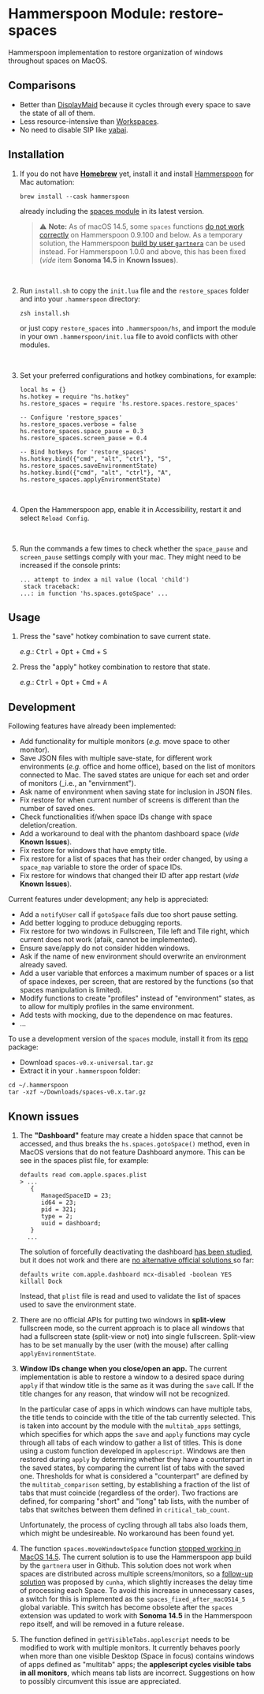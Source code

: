# Hammerspoon Module: restore-spaces

Hammerspoon implementation to restore organization of windows throughout
spaces on MacOS.

## Comparisons

- Better than [DisplayMaid](https://funk-isoft.com/display-maid.html) because
  it cycles through every space to save the state of all of them.
- Less resource-intensive than [Workspaces](https://www.apptorium.com/workspaces).
- No need to disable SIP like [yabai](https://github.com/koekeishiya/yabai).

## Installation

1. If you do not have [**Homebrew**](https://brew.sh) yet, install it and
   install [Hammerspoon](https://www.hammerspoon.org) for Mac automation:

   ```
   brew install --cask hammerspoon
   ```

   already including the [spaces module](https://github.com/asmagill/hs._asm.spaces)
   in its latest version.

   > ⚠️ **Note:** As of macOS 14.5, some `spaces` functions
   > [do not work correctly](https://github.com/Hammerspoon/hammerspoon/pull/3638)
   > on Hammerspoon 0.9.100 and below. As a temporary solution, the Hammerspoon
   > [build by user `gartnera`](https://github.com/gartnera/hammerspoon/releases/tag/0.10.0)
   > can be used instead. For Hammerspoon 1.0.0 and above, this has been fixed
   > (_vide_ item **Sonoma 14.5** in **Known Issues**).

<br>

2. Run `install.sh` to copy the `init.lua` file and the `restore_spaces` folder
   and into your `.hammerspoon` directory:

   ```
   zsh install.sh
   ```

   or just copy `restore_spaces` into `.hammerspoon/hs`, and import the module
   in your own `.hammerspoon/init.lua` file to avoid conflicts with other
   modules.

<br>

3. Set your preferred configurations and hotkey combinations, for example:

   ```
   local hs = {}
   hs.hotkey = require "hs.hotkey"
   hs.restore_spaces = require 'hs.restore.spaces.restore_spaces'

   -- Configure 'restore_spaces'
   hs.restore_spaces.verbose = false
   hs.restore_spaces.space_pause = 0.3
   hs.restore_spaces.screen_pause = 0.4

   -- Bind hotkeys for 'restore_spaces'
   hs.hotkey.bind({"cmd", "alt", "ctrl"}, "S", hs.restore_spaces.saveEnvironmentState)
   hs.hotkey.bind({"cmd", "alt", "ctrl"}, "A", hs.restore_spaces.applyEnvironmentState)
   ```

<br>

4. Open the Hammerspoon app, enable it in Accessibility, restart it and select
   `Reload Config`.

<br>

5. Run the commands a few times to check whether the `space_pause` and
   `screen_pause` settings comply with your mac. They might need to be
   increased if the console prints:
   ```
   ... attempt to index a nil value (local 'child')
    stack traceback:
   ...: in function 'hs.spaces.gotoSpace' ...
   ```

## Usage

1. Press the "save" hotkey combination to save current state.

   _e.g._: <kbd>Ctrl</kbd> + <kbd>Opt</kbd> + <kbd>Cmd</kbd> + <kbd>S</kbd>

1. Press the "apply" hotkey combination to restore that state.

   _e.g._: <kbd>Ctrl</kbd> + <kbd>Opt</kbd> + <kbd>Cmd</kbd> + <kbd>A</kbd>

## Development

Following features have already been implemented:

- Add functionality for multiple monitors (_e.g._ move space to other monitor).
- Save JSON files with multiple save-state, for different work environments
  (_e.g._ office and home office), based on the list of monitors connected to
  Mac. The saved states are unique for each set and order of monitors (\_i.e.,
  an "envirnment").
- Ask name of environment when saving state for inclusion in JSON files.
- Fix restore for when current number of screens is different than the number
  of saved ones.
- Check functionalities if/when space IDs change with space deletion/creation.
- Add a workaround to deal with the phantom dashboard space (_vide_ **Known
  Issues**).
- Fix restore for windows that have empty title.
- Fix restore for a list of spaces that has their order changed, by using a
  `space_map` variable to store the order of space IDs.
- Fix restore for windows that changed their ID after app restart (_vide_
  **Known Issues**).

Current features under development; any help is appreciated:

- Add a `notifyUser` call if `gotoSpace` fails due too short pause setting.
- Add better logging to produce debugging reports.
- Fix restore for two windows in Fullscreen, Tile left and Tile right, which
  current does not work (afaik, cannot be implemented).
- Ensure save/apply do not consider hidden windows.
- Ask if the name of new environment should overwrite an environment already
  saved.
- Add a user variable that enforces a maximum number of spaces or a list of
  space indexes, per screen, that are restored by the functions (so that spaces
  manipulation is limited).
- Modify functions to create "profiles" instead of "environment" states, as
  to allow for multiply profiles in the same environment.
- Add tests with mocking, due to the dependence on mac features.
- ...

To use a development version of the `spaces` module, install it from its
[repo](https://github.com/asmagill/hs._asm.spaces) package:

- Download `spaces-v0.x-universal.tar.gz`
- Extract it in your `.hammerspoon` folder:

```
cd ~/.hammerspoon
tar -xzf ~/Downloads/spaces-v0.x.tar.gz
```

## Known issues

1. The **"Dashboard"** feature may create a hidden space that cannot be
   accessed, and thus breaks the `hs.spaces.gotoSpace()` method, even in MacOS
   versions that do not feature Dashboard anymore. This can be see in the
   spaces plist file, for example:

   ```
   defaults read com.apple.spaces.plist
   > ...
      {
         ManagedSpaceID = 23;
         id64 = 23;
         pid = 321;
         type = 2;
         uuid = dashboard;
      }
     ...
   ```

   The solution of forcefully deactivating the dashboard [has been
   studied](https://discussions.apple.com/thread/255600670), but it does
   not work and there are [no alternative official solutions
   ](https://forums.developer.apple.com/forums/thread/751143) so far:

   ```
   defaults write com.apple.dashboard mcx-disabled -boolean YES
   killall Dock
   ```

   Instead, that `plist` file is read and used to validate the list of spaces
   used to save the environment state.

1. There are no official APIs for putting two windows in **split-view**
   fullscreen mode, so the current approach is to place all windows that had a
   fullscreen state (split-view or not) into single fullscreen. Split-view has
   to be set manually by the user (with the mouse) after calling
   `applyEnvironmentState`.

1. **Window IDs change when you close/open an app.** The current implementation
   is able to restore a window to a desired space during `apply` if that window
   title is the same as it was during the `save` call. If the title changes for
   any reason, that window will not be recognized.

   In the particular case of apps in which windows can have multiple tabs, the
   title tends to coincide with the title of the tab currently selected. This
   is taken into account by the module with the `multitab_apps` settings, which
   specifies for which apps the `save` and `apply` functions may cycle through
   all tabs of each window to gather a list of titles. This is done using a
   custom function developed in `applescript`. Windows are then restored during
   `apply` by determiing whether they have a counterpart in the saved states,
   by comparing the current list of tabs with the saved one. Thresholds for
   what is considered a "counterpart" are defined by the `multitab_comparison`
   setting, by establishing a fraction of the list of tabs that must coincide
   (regardless of the order). Two fractions are defined, for comparing "short"
   and "long" tab lists, with the number of tabs that switches between them
   defined in `critical_tab_count`.

   Unfortunately, the process of cycling through all tabs also loads them,
   which might be undesireable. No workaround has been found yet.

1. The function `spaces.moveWindowtoSpace` function [stopped working in MacOS
   14.5](https://github.com/Hammerspoon/hammerspoon/pull/3638). The current
   solution is to use the Hammerspoon app build by the `gartnera` user in
   Github. This solution does not work when spaces are distributed across
   multiple screens/monitors, so a [follow-up solution](https://github.com/Hammerspoon/hammerspoon/pull/3638#issuecomment-2252826567)
   was proposed by `cunha`, which slightly increases the delay time of
   processing each Space. To avoid this increase in unnecessary cases, a switch
   for this is implemented as the `spaces_fixed_after_macOS14_5` global
   variable. This switch has become obsolete after the `spaces` extension
   was updated to work with **Sonoma 14.5** in the Hammerspoon repo itself, and
   will be removed in a future release.

1. The function defined in `getVisibleTabs.applescript` needs to be modified
   to work with multiple monitors. It currently behaves poorly when more than
   one visible Desktop (Space in focus) contains windows of apps defined as
   "multitab" apps; the **applescript cycles visible tabs in all monitors**,
   which means tab lists are incorrect. Suggestions on how to possibly
   circumvent this issue are appreciated.
